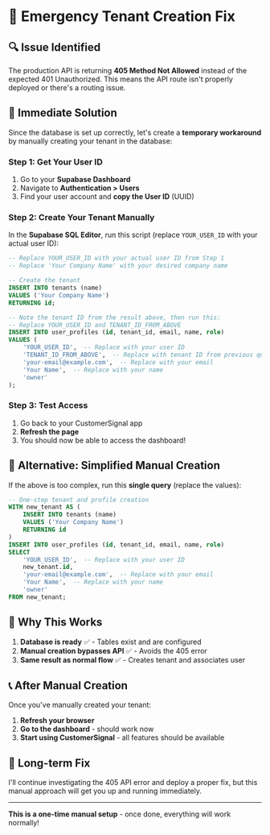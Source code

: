 # 🚨 Emergency Tenant Creation Fix

## 🔍 Issue Identified
The production API is returning **405 Method Not Allowed** instead of the expected 401 Unauthorized. This means the API route isn't properly deployed or there's a routing issue.

## 🚀 Immediate Solution

Since the database is set up correctly, let's create a **temporary workaround** by manually creating your tenant in the database:

### Step 1: Get Your User ID
1. Go to your **Supabase Dashboard**
2. Navigate to **Authentication > Users**
3. Find your user account and **copy the User ID** (UUID)

### Step 2: Create Your Tenant Manually
In the **Supabase SQL Editor**, run this script (replace `YOUR_USER_ID` with your actual user ID):

```sql
-- Replace YOUR_USER_ID with your actual user ID from Step 1
-- Replace 'Your Company Name' with your desired company name

-- Create the tenant
INSERT INTO tenants (name) 
VALUES ('Your Company Name') 
RETURNING id;

-- Note the tenant ID from the result above, then run this:
-- Replace YOUR_USER_ID and TENANT_ID_FROM_ABOVE
INSERT INTO user_profiles (id, tenant_id, email, name, role)
VALUES (
    'YOUR_USER_ID',  -- Replace with your user ID
    'TENANT_ID_FROM_ABOVE',  -- Replace with tenant ID from previous query
    'your-email@example.com',  -- Replace with your email
    'Your Name',  -- Replace with your name
    'owner'
);
```

### Step 3: Test Access
1. Go back to your CustomerSignal app
2. **Refresh the page**
3. You should now be able to access the dashboard!

## 🔧 Alternative: Simplified Manual Creation

If the above is too complex, run this **single query** (replace the values):

```sql
-- One-step tenant and profile creation
WITH new_tenant AS (
    INSERT INTO tenants (name) 
    VALUES ('Your Company Name') 
    RETURNING id
)
INSERT INTO user_profiles (id, tenant_id, email, name, role)
SELECT 
    'YOUR_USER_ID',  -- Replace with your user ID
    new_tenant.id,
    'your-email@example.com',  -- Replace with your email
    'Your Name',  -- Replace with your name
    'owner'
FROM new_tenant;
```

## 🎯 Why This Works

1. **Database is ready** ✅ - Tables exist and are configured
2. **Manual creation bypasses API** ✅ - Avoids the 405 error
3. **Same result as normal flow** ✅ - Creates tenant and associates user

## 📞 After Manual Creation

Once you've manually created your tenant:
1. **Refresh your browser**
2. **Go to the dashboard** - should work now
3. **Start using CustomerSignal** - all features should be available

## 🔄 Long-term Fix

I'll continue investigating the 405 API error and deploy a proper fix, but this manual approach will get you up and running immediately.

---

**This is a one-time manual setup** - once done, everything will work normally!